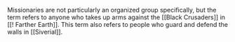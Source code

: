 Missionaries are not particularly an organized group specifically, but the term refers to anyone who takes up arms against the [[Black Crusaders]] in [[! Farther Earth]]. This term also refers to people who guard and defend the walls in [[Siverial]].